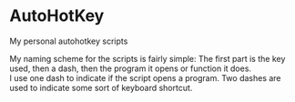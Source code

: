 # AutoHotKey
My personal autohotkey scripts

My naming scheme for the scripts is fairly simple:
The first part is the key used, then a dash, then the program it opens or function it does.  
I use one dash to indicate if the script opens a program.
Two dashes are used to indicate some sort of keyboard shortcut.
